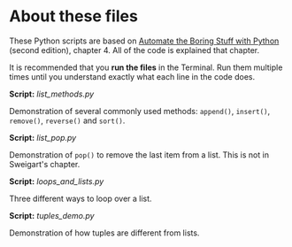 # About these files

These Python scripts are based on [Automate the Boring Stuff with Python](https://automatetheboringstuff.com/) (second edition), chapter 4. All of the code is explained that chapter.

It is recommended that you **run the files** in the Terminal. Run them multiple times until you understand exactly what each line in the code does.

**Script:** *list_methods.py*

Demonstration of several commonly used methods: `append()`, `insert()`, `remove()`, `reverse()` and `sort()`.

**Script:** *list_pop.py*

Demonstration of `pop()` to remove the last item from a list. This is not in Sweigart's chapter.

**Script:** *loops_and_lists.py*

Three different ways to loop over a list.

**Script:** *tuples_demo.py*

Demonstration of how tuples are different from lists.
